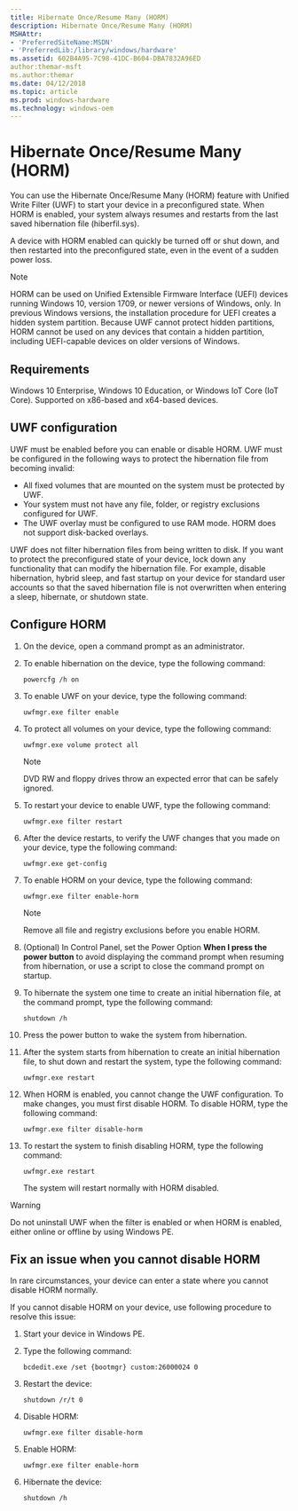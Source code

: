 ```yaml
---
title: Hibernate Once/Resume Many (HORM)
description: Hibernate Once/Resume Many (HORM)
MSHAttr:
- 'PreferredSiteName:MSDN'
- 'PreferredLib:/library/windows/hardware'
ms.assetid: 602B4A95-7C98-41DC-B604-DBA7832A96ED
author:themar-msft
ms.author:themar
ms.date: 04/12/2018
ms.topic: article
ms.prod: windows-hardware
ms.technology: windows-oem
---
```

# Hibernate Once/Resume Many (HORM)

You can use the Hibernate Once/Resume Many (HORM) feature with Unified Write Filter (UWF) to start your device in a preconfigured state. When HORM is enabled, your system always resumes and restarts from the last saved hibernation file (hiberfil.sys).

A device with HORM enabled can quickly be turned off or shut down, and then restarted into the preconfigured state, even in the event of a sudden power loss.

> [!Note]
> HORM can be used on Unified Extensible Firmware Interface (UEFI) devices running Windows 10, version 1709, or newer versions of Windows, only. In previous Windows versions, the installation procedure for UEFI creates a hidden system partition. Because UWF cannot protect hidden partitions, HORM cannot be used on any devices that contain a hidden partition, including UEFI-capable devices on older versions of Windows.

## Requirements

Windows 10 Enterprise, Windows 10 Education, or Windows IoT Core (IoT Core). Supported on x86-based and x64-based devices.

## UWF configuration

UWF must be enabled before you can enable or disable HORM. UWF must be configured in the following ways to protect the hibernation file from becoming invalid:

* All fixed volumes that are mounted on the system must be protected by UWF.
* Your system must not have any file, folder, or registry exclusions configured for UWF.
* The UWF overlay must be configured to use RAM mode. HORM does not support disk-backed overlays.

UWF does not filter hibernation files from being written to disk. If you want to protect the preconfigured state of your device, lock down any functionality that can modify the hibernation file. For example, disable hibernation, hybrid sleep, and fast startup on your device for standard user accounts so that the saved hibernation file is not overwritten when entering a sleep, hibernate, or shutdown state.

## Configure HORM

1. On the device, open a command prompt as an administrator.
1. To enable hibernation on the device, type the following command:

    `powercfg /h on`

1. To enable UWF on your device, type the following command:

    `uwfmgr.exe filter enable`

1. To protect all volumes on your device, type the following command:

    `uwfmgr.exe volume protect all`

   > [!Note]
   > DVD RW and floppy drives throw an expected error that can be safely ignored.

1. To restart your device to enable UWF, type the following command:

    `uwfmgr.exe filter restart`

1. After the device restarts, to verify the UWF changes that you made on your device, type the following command:

    `uwfmgr.exe get-config`

1. To enable HORM on your device, type the following command:

    `uwfmgr.exe filter enable-horm`

   > [!Note]
   > Remove all file and registry exclusions before you enable HORM.

1. (Optional) In Control Panel, set the Power Option **When I press the power button** to avoid displaying the command prompt when resuming from hibernation, or use a script to close the command prompt on startup.
1. To hibernate the system one time to create an initial hibernation file, at the command prompt, type the following command:

    `shutdown /h`

1. Press the power button to wake the system from hibernation.
1. After the system starts from hibernation to create an initial hibernation file, to shut down and restart the system, type the following command:

    `uwfmgr.exe restart`

1. When HORM is enabled, you cannot change the UWF configuration. To make changes, you must first disable HORM. To disable HORM, type the following command:

    `uwfmgr.exe filter disable-horm`

1. To restart the system to finish disabling HORM, type the following command:

    `uwfmgr.exe restart`

    The system will restart normally with HORM disabled.

> [!Warning]
> Do not uninstall UWF when the filter is enabled or when HORM is enabled, either online or offline by using Windows PE.

## Fix an issue when you cannot disable HORM

In rare circumstances, your device can enter a state where you cannot disable HORM normally.

If you cannot disable HORM on your device, use following procedure to resolve this issue:

1. Start your device in Windows PE.
1. Type the following command:

    `bcdedit.exe /set {bootmgr} custom:26000024 0`

1. Restart the device:

    `shutdown /r/t 0`

1. Disable HORM:

    `uwfmgr.exe filter disable-horm`

1. Enable HORM:

    `uwfmgr.exe filter enable-horm`

1. Hibernate the device:

   `shutdown /h`
